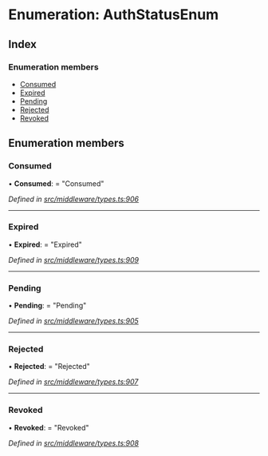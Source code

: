 # Enumeration: AuthStatusEnum

## Index

### Enumeration members

* [Consumed](middleware.authstatusenum.md#consumed)
* [Expired](middleware.authstatusenum.md#expired)
* [Pending](middleware.authstatusenum.md#pending)
* [Rejected](middleware.authstatusenum.md#rejected)
* [Revoked](middleware.authstatusenum.md#revoked)

## Enumeration members

###  Consumed

• **Consumed**: = "Consumed"

*Defined in [src/middleware/types.ts:906](https://github.com/PolymathNetwork/polymesh-sdk/blob/6d34df1/src/middleware/types.ts#L906)*

___

###  Expired

• **Expired**: = "Expired"

*Defined in [src/middleware/types.ts:909](https://github.com/PolymathNetwork/polymesh-sdk/blob/6d34df1/src/middleware/types.ts#L909)*

___

###  Pending

• **Pending**: = "Pending"

*Defined in [src/middleware/types.ts:905](https://github.com/PolymathNetwork/polymesh-sdk/blob/6d34df1/src/middleware/types.ts#L905)*

___

###  Rejected

• **Rejected**: = "Rejected"

*Defined in [src/middleware/types.ts:907](https://github.com/PolymathNetwork/polymesh-sdk/blob/6d34df1/src/middleware/types.ts#L907)*

___

###  Revoked

• **Revoked**: = "Revoked"

*Defined in [src/middleware/types.ts:908](https://github.com/PolymathNetwork/polymesh-sdk/blob/6d34df1/src/middleware/types.ts#L908)*
